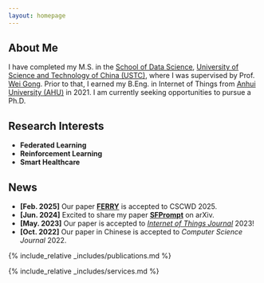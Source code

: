 ```yaml
---
layout: homepage
---
```


## About Me

I have completed my M.S. in the [School of Data Science](https://saids.ustc.edu.cn/),
[University of Science and Technology of China (USTC)](http://www.ustc.edu.cn/), where I was supervised by Prof. [Wei Gong](http://staff.ustc.edu.cn/~weigong/).
Prior to that, I earned my B.Eng. in Internet of Things from [Anhui University (AHU)](https://www.ahu.edu.cn) in 2021. I am currently seeking opportunities to pursue a Ph.D.


## Research Interests

- **Federated Learning**
- **Reinforcement Learning**
- **Smart Healthcare**

## News

- **[Feb. 2025]** Our paper **[FERRY](./assets/files/FERRY.pdf)** is accepted to CSCWD 2025.
- **[Jun. 2024]** Excited to share my paper **[SFPrompt](https://arxiv.org/pdf/2407.17533)** on arXiv.
- **[May. 2023]** Our paper is accepted to [*Internet of Things Journal*](https://ieeexplore.ieee.org/document/10138664/) 2023!
- **[Oct. 2022]** Our paper in Chinese is accepted to *Computer Science Journal* 2022.



{% include_relative _includes/publications.md %}

{% include_relative _includes/services.md %}
